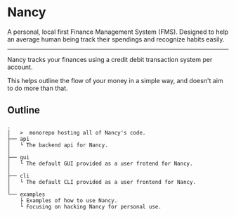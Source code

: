 # Nancy 
A personal, local first Finance Management System (FMS). Designed to help an average human being track their spendings and recognize habits easily.

---

Nancy tracks your finances using a credit debit transaction system per account.

This helps outline the flow of your money in a simple way, and doesn't aim to do more than that.

## Outline
```
.
│   >  monorepo hosting all of Nancy's code.
├── api
│   └ The backend api for Nancy.
│
├── gui
│   └ The default GUI provided as a user frotend for Nancy.
│
├── cli
│   └ The default CLI provided as a user frontend for Nancy.
│
└── examples
    ├ Examples of how to use Nancy. 
    └ Focusing on hacking Nancy for personal use.
    
```